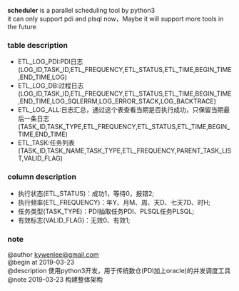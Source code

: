 **scheduler** is a parallel scheduling tool by python3  
it can only support pdi and plsql now，Maybe it will support more tools in the future


### table description

- ETL\_LOG\_PDI:PDI日志
(LOG_ID,TASK_ID,ETL_FREQUENCY,ETL_STATUS,ETL_TIME,BEGIN_TIME,END_TIME,LOG)
- ETL\_LOG\_DB:过程日志
(LOG_ID,TASK_ID,ETL_FREQUENCY,ETL_STATUS,ETL_TIME,BEGIN_TIME,END_TIME,LOG_SQLERRM,LOG_ERROR_STACK,LOG_BACKTRACE)
- ETL\_LOG\_ALL:日志汇总，通过这个表查看当期是否执行成功，只保留当期最后一条日志
(TASK_ID,TASK_TYPE,ETL_FREQUENCY,ETL_STATUS,ETL_TIME,BEGIN_TIME,END_TIME)
- ETL_TASK:任务列表
(TASK_ID,TASK_NAME,TASK_TYPE,ETL_FREQUENCY,PARENT_TASK_LIST,VALID_FLAG)


### column description
- 执行状态(ETL_STATUS)：成功1，等待0，报错2;  
- 执行频率(ETL_FREQUENCY)：年Y、月M、周、天D、七天7D、时H;  
- 任务类型(TASK_TYPE)：PDI抽取任务PDI、PLSQL任务PLSQL;  
- 有效标志(VALID_FLAG)：无效0、有效1;  


### note
@author         kywenlee@gmail.com  
@begin at       2019-03-23  
@description    使用python3开发，用于传统数仓(PDI加上oracle)的并发调度工具  
@note           2019-03-23  构建整体架构